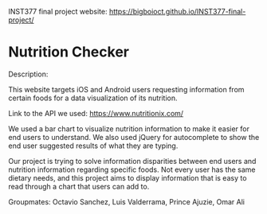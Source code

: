 INST377 final project website:
https://bigboioct.github.io/INST377-final-project/

# Nutrition Checker

Description:

This website targets iOS and Android users requesting information from certain foods for a data visualization of its nutrition. 

Link to the API we used: https://www.nutritionix.com/

We used a bar chart to visualize nutrition information to make it easier for end users to understand. We also used jQuery for autocomplete to show the end user suggested results of what they are typing. 

Our project is trying to solve information disparities between end users and nutrition information regarding specific foods. Not every user has the same dietary needs, and this project aims to display information that is easy to read through a chart that users can add to.


Groupmates: Octavio Sanchez, Luis Valderrama, Prince Ajuzie, Omar Ali
